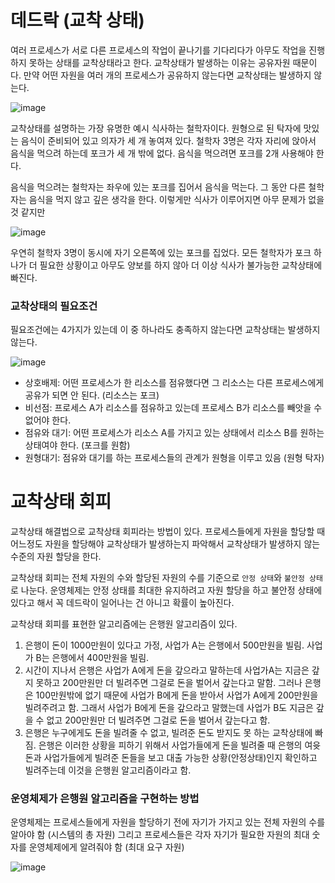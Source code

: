 # 데드락 (교착 상태)
여러 프로세스가 서로 다른 프로세스의 작업이 끝나기를 기다리다가 아무도 작업을 진행하지 못하는 상태를 교착상태라고 한다. 교착상태가 발생하는 이유는 공유자원 때문이다. 만약 어떤 자원을 여러 개의 프로세스가 공유하지 않는다면 교착상태는 발생하지 않는다.

![image](https://github.com/skcy1515/Programming-Study/assets/140364849/102ed67c-8f41-4c4b-b726-a06cf413982e)

교착상태를 설명하는 가장 유명한 예시 식사하는 철학자이다. 원형으로 된 탁자에 맛있는 음식이 준비되어 있고 의자가 세 개 놓여져 있다. 철학자 3명은 각자 자리에 앉아서 음식을 먹으려 하는데 포크가 세 개 밖에 없다. 음식을 먹으려면 포크를 2개 사용해야 한다.

음식을 먹으려는 철학자는 좌우에 있는 포크를 집어서 음식을 먹는다. 그 동안 다른 철학자는 음식을 먹지 않고 깊은 생각을 한다. 이렇게만 식사가 이루어지면 아무 문제가 없을 것 같지만

![image](https://github.com/skcy1515/Programming-Study/assets/140364849/388fe5dc-6299-47f8-84f6-d850415aedb4)

우연히 철학자 3명이 동시에 자기 오른쪽에 있는 포크를 집었다. 모든 철학자가 포크 하나가 더 필요한 상황이고 아무도 양보를 하지 않아 더 이상 식사가 불가능한 교착상태에 빠진다. 

### 교착상태의 필요조건
필요조건에는 4가지가 있는데 이 중 하나라도 충족하지 않는다면 교착상태는 발생하지 않는다.

![image](https://github.com/skcy1515/Programming-Study/assets/140364849/a5ed97d7-956c-4983-97bf-89232efb230c)

- 상호배제: 어떤 프로세스가 한 리소스를 점유했다면 그 리소스는 다른 프로세스에게 공유가 되면 안 된다. (리소스는 포크)
- 비선점: 프로세스 A가 리소스를 점유하고 있는데 프로세스 B가 리소스를 빼앗을 수 없어야 한다. 
- 점유와 대기: 어떤 프로세스가 리소스 A를 가지고 있는 상태에서 리소스 B를 원하는 상태여야 한다. (포크를 원함)
- 원형대기: 점유와 대기를 하는 프로세스들의 관계가 원형을 이루고 있음 (원형 탁자)

# 교착상태 회피
교착상태 해결법으로 교착상태 회피라는 방법이 있다. 프로세스들에게 자원을 할당할 때 어느정도 자원을 할당해야 교착상태가 발생하는지 파악해서 교착상태가 발생하지 않는 수준의 자원 할당을 한다.

교착상태 회피는 전체 자원의 수와 할당된 자원의 수를 기준으로 `안정 상태`와 `불안정 상태`로 나눈다. 운영체제는 안정 상태를 최대한 유지하려고 자원 할당을 하고 불안정 상태에 있다고 해서 꼭 데드락이 일어나는 건 아니고 확률이 높아진다.

교착상태 회피를 표현한 알고리즘에는 은행원 알고리즘이 있다.

1. 은행이 돈이 1000만원이 있다고 가정, 사업가 A는 은행에서 500만원을 빌림. 사업가 B는 은행에서 400만원을 빌림.
2. 시간이 지나서 은행은 사업가 A에게 돈을 갚으라고 말하는데 사업가A는 지금은 갚지 못하고 200만원만 더 빌려주면 그걸로 돈을 벌어서 갚는다고 말함. 그러나 은행은 100만원밖에 없기 때문에 사업가 B에게 돈을 받아서 사업가 A에게 200만원을 빌려주려고 함. 그래서 사업가 B에게 돈을 갚으라고 말했는데 사업가 B도 지금은 갚을 수 없고 200만원만 더 빌려주면 그걸로 돈을 벌어서 갚는다고 함.
3. 은행은 누구에게도 돈을 빌려줄 수 없고, 빌려준 돈도 받지도 못 하는 교착상태에 빠짐. 은행은 이러한 상황을 피하기 위해서 사업가들에게 돈을 빌려줄 때 은행의 여윳돈과 사업가들에게 빌려준 돈들을 보고 대출 가능한 상황(안정상태)인지 확인하고 빌려주는데 이것을 은행원 알고리즘이라고 함.

### 운영체제가 은행원 알고리즘을 구현하는 방법
운영체제는 프로세스들에게 자원을 할당하기 전에 자기가 가지고 있는 전체 자원의 수를 알아야 함 (시스템의 총 자원) 그리고 프로세스들은 각자 자기가 필요한 자원의 최대 숫자를 운영체제에게 알려줘야 함 (최대 요구 자원)

![image](https://github.com/skcy1515/Programming-Study/assets/140364849/1d9ac9ba-a1cf-4e57-90a4-0c5a62e0fb27)
